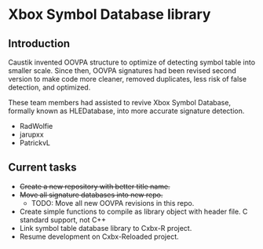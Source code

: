 # Xbox Symbol Database library

## Introduction

Caustik invented OOVPA structure to optimize of detecting symbol table into smaller scale.
Since then, OOVPA signatures had been revised second version to make code more cleaner, removed duplicates, 
less risk of false detection, and optimized.

These team members had assisted to revive Xbox Symbol Database, formally known as HLEDatabase, into more accurate signature detection.
* RadWolfie
* jarupxx
* PatrickvL


## Current tasks

* ~~Create a new repository with better title name.~~
* ~~Move all signature databases into new repo.~~
  * TODO: Move all new OOVPA revisions in this repo.
* Create simple functions to compile as library object with header file. C standard support, not C++
* Link symbol table database library to Cxbx-R project.
* Resume development on Cxbx-Reloaded project.
